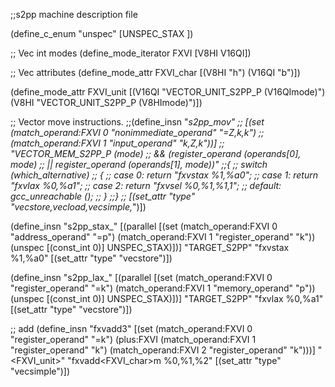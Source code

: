;;s2pp machine description file

(define_c_enum "unspec"
  [UNSPEC_STAX
])  

;; Vec int modes
(define_mode_iterator FXVI [V8HI V16QI])

;; Vec attributes
(define_mode_attr FXVI_char [(V8HI "h") (V16QI "b")])

(define_mode_attr FXVI_unit [(V16QI "VECTOR_UNIT_S2PP_P (V16QImode)")
			   (V8HI "VECTOR_UNIT_S2PP_P (V8HImode)")])

;; Vector move instructions.
;;(define_insn "*s2pp_mov<mode>"
 ;; [(set (match_operand:FXVI 0 "nonimmediate_operand" "=Z,k,k")
	;;(match_operand:FXVI 1 "input_operand" "k,Z,k"))]
 ;; "VECTOR_MEM_S2PP_P (<MODE>mode)
 ;;  && (register_operand (operands[0], <MODE>mode) 
 ;;      || register_operand (operands[1], <MODE>mode))"
;;{
 ;; switch (which_alternative)
 ;;   {
 ;;   case 0: return "fxvstax %1,%a0";
 ;;   case 1: return "fxvlax %0,%a1";
 ;;   case 2: return "fxvsel %0,%1,%1,1";
 ;;   default: gcc_unreachable ();
 ;;   }
;;}
 ;; [(set_attr "type" "vecstore,vecload,vecsimple,*")])

(define_insn "s2pp_stax_<mode>"
  [(parallel
    [(set (match_operand:FXVI 0 "address_operand" "=p")
	  (match_operand:FXVI 1 "register_operand" "k"))
     (unspec [(const_int 0)] UNSPEC_STAX)])]
  "TARGET_S2PP"
  "fxvstax %1,%a0"
  [(set_attr "type" "vecstore")])

(define_insn "s2pp_lax_<mode>"
  [(parallel
    [(set (match_operand:FXVI 0 "register_operand" "=k")
	  (match_operand:FXVI 1 "memory_operand" "p"))
     (unspec [(const_int 0)] UNSPEC_STAX)])]
  "TARGET_S2PP"
  "fxvlax %0,%a1"
  [(set_attr "type" "vecstore")])

;; add
(define_insn "fxvadd<mode>3"
  [(set (match_operand:FXVI 0 "register_operand" "=k")
        (plus:FXVI (match_operand:FXVI 1 "register_operand" "k")
		  (match_operand:FXVI 2 "register_operand" "k")))]
  "<FXVI_unit>"
  "fxvadd<FXVI_char>m %0,%1,%2"
  [(set_attr "type" "vecsimple")])
